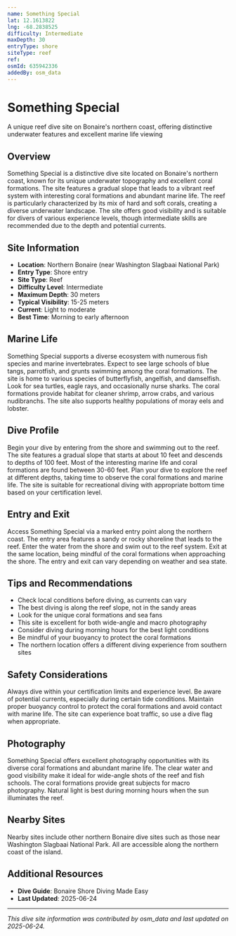 ```yaml
---
name: Something Special
lat: 12.1613822
lng: -68.2838525
difficulty: Intermediate
maxDepth: 30
entryType: shore
siteType: reef
ref: 
osmId: 635942336
addedBy: osm_data
---
```


# Something Special

A unique reef dive site on Bonaire's northern coast, offering distinctive underwater features and excellent marine life viewing

## Overview
Something Special is a distinctive dive site located on Bonaire's northern coast, known for its unique underwater topography and excellent coral formations. The site features a gradual slope that leads to a vibrant reef system with interesting coral formations and abundant marine life. The reef is particularly characterized by its mix of hard and soft corals, creating a diverse underwater landscape. The site offers good visibility and is suitable for divers of various experience levels, though intermediate skills are recommended due to the depth and potential currents.

## Site Information
- **Location**: Northern Bonaire (near Washington Slagbaai National Park)
- **Entry Type**: Shore entry
- **Site Type**: Reef
- **Difficulty Level**: Intermediate
- **Maximum Depth**: 30 meters
- **Typical Visibility**: 15-25 meters
- **Current**: Light to moderate
- **Best Time**: Morning to early afternoon

## Marine Life
Something Special supports a diverse ecosystem with numerous fish species and marine invertebrates. Expect to see large schools of blue tangs, parrotfish, and grunts swimming among the coral formations. The site is home to various species of butterflyfish, angelfish, and damselfish. Look for sea turtles, eagle rays, and occasionally nurse sharks. The coral formations provide habitat for cleaner shrimp, arrow crabs, and various nudibranchs. The site also supports healthy populations of moray eels and lobster.

## Dive Profile
Begin your dive by entering from the shore and swimming out to the reef. The site features a gradual slope that starts at about 10 feet and descends to depths of 100 feet. Most of the interesting marine life and coral formations are found between 30-60 feet. Plan your dive to explore the reef at different depths, taking time to observe the coral formations and marine life. The site is suitable for recreational diving with appropriate bottom time based on your certification level.

## Entry and Exit
Access Something Special via a marked entry point along the northern coast. The entry area features a sandy or rocky shoreline that leads to the reef. Enter the water from the shore and swim out to the reef system. Exit at the same location, being mindful of the coral formations when approaching the shore. The entry and exit can vary depending on weather and sea state.

## Tips and Recommendations
- Check local conditions before diving, as currents can vary
- The best diving is along the reef slope, not in the sandy areas
- Look for the unique coral formations and sea fans
- This site is excellent for both wide-angle and macro photography
- Consider diving during morning hours for the best light conditions
- Be mindful of your buoyancy to protect the coral formations
- The northern location offers a different diving experience from southern sites

## Safety Considerations
Always dive within your certification limits and experience level. Be aware of potential currents, especially during certain tide conditions. Maintain proper buoyancy control to protect the coral formations and avoid contact with marine life. The site can experience boat traffic, so use a dive flag when appropriate.

## Photography
Something Special offers excellent photography opportunities with its diverse coral formations and abundant marine life. The clear water and good visibility make it ideal for wide-angle shots of the reef and fish schools. The coral formations provide great subjects for macro photography. Natural light is best during morning hours when the sun illuminates the reef.

## Nearby Sites
Nearby sites include other northern Bonaire dive sites such as those near Washington Slagbaai National Park. All are accessible along the northern coast of the island.

## Additional Resources
- **Dive Guide**: Bonaire Shore Diving Made Easy
- **Last Updated**: 2025-06-24

---
*This dive site information was contributed by osm_data and last updated on 2025-06-24.* 